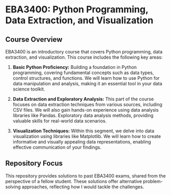 # EBA3400: Python Programming, Data Extraction, and Visualization

## Course Overview

EBA3400 is an introductory course that covers Python programming, data extraction, and visualization. This course includes the following key areas:

1. **Basic Python Proficiency:** Building a foundation in Python programming, covering fundamental concepts such as data types, control structures, and functions. We will learn how to use Python for data manipulation and analysis, making it an essential tool in your data science toolkit.


2. **Data Extraction and Exploratory Analysis:** This part of the course focuses on data extraction techniques from various sources, including CSV files. We will also gain hands-on experience using data analysis libraries like Pandas. Exploratory data analysis methods, providing valuable skills for real-world data scenarios.


3. **Visualization Techniques:** Within this segment, we delve into data visualization using libraries like Matplotlib. We will learn how to create informative and visually appealing data representations, enabling effective communication of your findings.

## Repository Focus

This repository provides solutions to past EBA3400 exams, shared from the perspective of a fellow student. These solutions offer alternative problem-solving approaches, reflecting how I would tackle the challenges.
